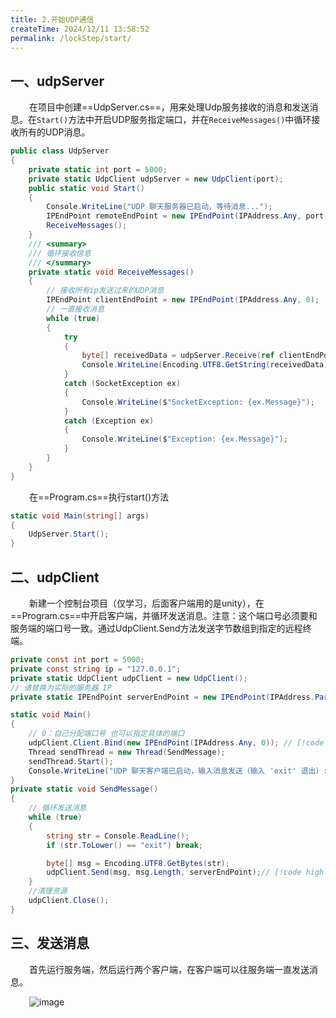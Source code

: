 ```yaml
---
title: 2.开始UDP通信
createTime: 2024/12/11 13:58:52
permalink: /lockStep/start/
---
```


<style>
  .left2 {
    margin-left: 30px;
  }
</style>

## 一、udpServer
<span class="left2" />在项目中创建==UdpServer.cs==，用来处理Udp服务接收的消息和发送消息。在`Start()`方法中开启UDP服务指定端口，并在`ReceiveMessages()`中循环接收所有的UDP消息。

``` c#
public class UdpServer
{
    private static int port = 5000;
    private static UdpClient udpServer = new UdpClient(port);
    public static void Start()
    {
        Console.WriteLine("UDP 聊天服务器已启动，等待消息...");
        IPEndPoint remoteEndPoint = new IPEndPoint(IPAddress.Any, port);
        ReceiveMessages();
    }
    /// <summary>
    /// 循环接收信息
    /// </summary>
    private static void ReceiveMessages()
    {
        // 接收所有ip发送过来的UDP消息
        IPEndPoint clientEndPoint = new IPEndPoint(IPAddress.Any, 0);
        // 一直接收消息
        while (true)
        {
            try
            {
                byte[] receivedData = udpServer.Receive(ref clientEndPoint);
                Console.WriteLine(Encoding.UTF8.GetString(receivedData));
            }
            catch (SocketException ex)
            {
                Console.WriteLine($"SocketException: {ex.Message}");
            }
            catch (Exception ex)
            {
                Console.WriteLine($"Exception: {ex.Message}");
            }
        }
    }
}
```
<span class="left2" />在==Program.cs==执行start()方法

``` c#
static void Main(string[] args)
{
    UdpServer.Start();
}
```

## 二、udpClient
<span class="left2" />新建一个控制台项目（仅学习，后面客户端用的是unity），在==Program.cs==中开启客户端，并循环发送消息。注意：这个端口号必须要和服务端的端口号一致。通过UdpClient.Send方法发送字节数组到指定的远程终端。

``` c#
private const int port = 5000;
private const string ip = "127.0.0.1";
private static UdpClient udpClient = new UdpClient();
// 请替换为实际的服务器 IP
private static IPEndPoint serverEndPoint = new IPEndPoint(IPAddress.Parse(ip), port); 

static void Main()
{
    // 0：自己分配端口号 也可以指定具体的端口
    udpClient.Client.Bind(new IPEndPoint(IPAddress.Any, 0)); // [!code highlight]
    Thread sendThread = new Thread(SendMessage);
    sendThread.Start();
    Console.WriteLine("UDP 聊天客户端已启动，输入消息发送（输入 'exit' 退出）:");
}
private static void SendMessage()
{
    // 循环发送消息
    while (true)
    {
        string str = Console.ReadLine();
        if (str.ToLower() == "exit") break;

        byte[] msg = Encoding.UTF8.GetBytes(str);
        udpClient.Send(msg, msg.Length, serverEndPoint);// [!code highlight]
    }
    //清理资源
    udpClient.Close();
}
```

## 三、发送消息
<span class="left2" />首先运行服务端，然后运行两个客户端，在客户端可以往服务端一直发送消息。

<span class="left2" />![image](https://oss.dyx666.icu/gif/server/sendMsg.gif)


